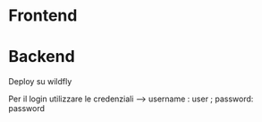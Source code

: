 # Frontend


# Backend

Deploy su wildfly

Per il login utilizzare le credenziali --> username : user ; password: password
